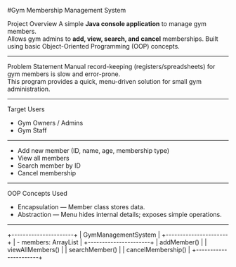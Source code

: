 #Gym Membership Management System

Project Overview
A simple **Java console application** to manage gym members.  
Allows gym admins to **add, view, search, and cancel** memberships. Built using basic Object-Oriented Programming (OOP) concepts.

---

 Problem Statement
Manual record-keeping (registers/spreadsheets) for gym members is slow and error-prone.  
This program provides a quick, menu-driven solution for small gym administration.

---

Target Users
- Gym Owners / Admins  
- Gym Staff  

---

- Add new member (ID, name, age, membership type)  
- View all members  
- Search member by ID  
- Cancel membership  

---

 OOP Concepts Used
- Encapsulation — Member class stores data.  
- Abstraction — Menu hides internal details; exposes simple operations.  
---
+----------------------+
| GymManagementSystem  |
+----------------------+
| - members: ArrayList |
+----------------------+
| addMember()         |
| viewAllMembers()    |
| searchMember()      |
| cancelMembership()  |
+----------------------+
